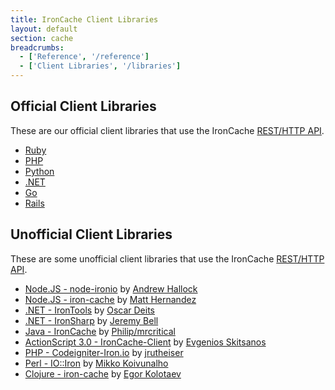 ```yaml
---
title: IronCache Client Libraries
layout: default
section: cache
breadcrumbs:
  - ['Reference', '/reference']
  - ['Client Libraries', '/libraries']
---
```


## Official Client Libraries

These are our official client libraries that use the IronCache <a href="/cache/reference/api">REST/HTTP API</a>.

<div>
	<ul class="libs">
		<li><a href="https://github.com/iron-io/iron_cache_ruby" target="_blank" data-lang="ruby">Ruby</a></li>
		<li><a href="https://github.com/iron-io/iron_cache_php" target="_blank" data-lang="php">PHP</a></li>
		<li><a href="https://github.com/iron-io/iron_cache_python" target="_blank" data-lang="python">Python</a></li>
		<li><a href="https://github.com/iron-io/iron_dotnet" target="_blank" data-lang="dotnet">.NET</a></li>
		<li><a href="https://github.com/iron-io/iron_go" target="_blank" data-lang="go">Go</a></li>
    <li><a href="https://github.com/iron-io/iron_cache_rails" target="_blank" data-lang="rails">Rails</a></li>
	</ul>
</div>

## Unofficial Client Libraries

These are some unofficial client libraries that use the IronCache <a href="/cache/reference/api">REST/HTTP API</a>.&nbsp;<br>
<div>
<ul>
  <li><a href="https://github.com/ahallock/node-ironio" target="_blank">Node.JS - node-ironio</a> by <a href="https://github.com/ahallock" target="_blank">Andrew Hallock</a></li>
    <li><a href="https://github.com/fiveisprime/iron-cache" target="_blank">Node.JS - iron-cache</a> by <a href="https://github.com/fiveisprime" target="_blank">Matt Hernandez</a></li>
  <li><a href="https://github.com/odeits/IronTools" target="_blank">.NET - IronTools</a> by <a href="https://github.com/odeits" target="_blank">Oscar Deits</a></li>
  <li><a href="http://grcodemonkey.github.io/iron_sharp/" target="_blank">.NET - IronSharp</a> by <a href="https://github.com/grcodemonkey" target="_blank">Jeremy Bell</a></li>
  <li><a href="https://github.com/mrcritical/ironcache" target="_blank">Java - IronCache</a> by <a href="https://github.com/mrcritical" target="_blank">Philip/mrcritical</a></li>
  <li><a href="https://github.com/skitsanos/IronCache-Client" target="_blank">ActionScript 3.0 - IronCache-Client</a> by <a href="https://github.com/skitsanos">Evgenios Skitsanos</a></li>
  <li><a href="https://github.com/jrutheiser/Codeigniter-Iron.io" target="_blank">PHP - Codeigniter-Iron.io</a> by <a href="https://github.com/jrutheiser" target="_blank">jrutheiser</a></li>
  <li><a href="https://metacpan.org/release/IO-Iron" target="_blank">Perl - IO::Iron</a> by <a href="https://metacpan.org/author/MIKKOI" target="_blank">Mikko Koivunalho</a></li>
  <li><a href="https://github.com/kolotaev/iron-cache" target="_blank">Clojure - iron-cache</a> by <a href="https://github.com/kolotaev" target="_blank">Egor Kolotaev</a></li>
</ul>
</div>
